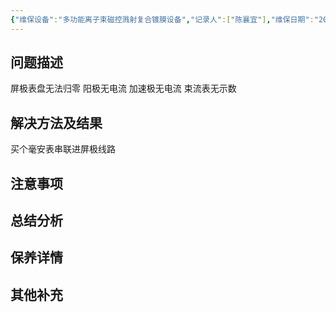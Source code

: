 ```yaml
---
{"维保设备":"多功能离子束磁控溅射复合镀膜设备","记录人":["陈襄宜"],"维保日期":"2024-09-04","维保类型":["维修"],"维保部位":["6cm离子源","8cm离子源"],"维保参与人员":["陈襄宜"],"外部援助":null,"是否成功":false,"tags":null,"dg-publish":true,"permalink":"/设备维保/维保记录/多功能离子束磁控溅射复合镀膜设备/2024-09-04录入/","dgPassFrontmatter":true}
---
```


## 问题描述
屏极表盘无法归零 阳极无电流 加速极无电流 束流表无示数
## 解决方法及结果
买个毫安表串联进屏极线路
## 注意事项

## 总结分析

## 保养详情

## 其他补充